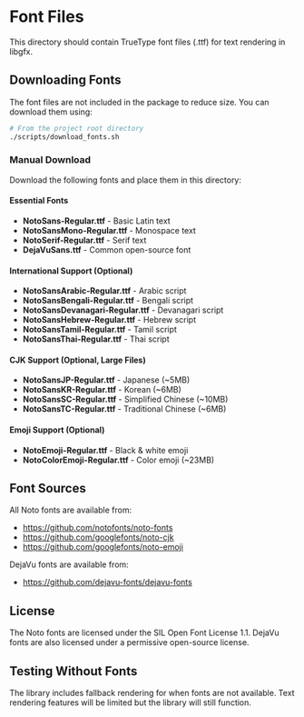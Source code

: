 # Font Files

This directory should contain TrueType font files (.ttf) for text rendering in libgfx.

## Downloading Fonts

The font files are not included in the package to reduce size. You can download them using:

```bash
# From the project root directory
./scripts/download_fonts.sh
```

### Manual Download

Download the following fonts and place them in this directory:

#### Essential Fonts
- **NotoSans-Regular.ttf** - Basic Latin text
- **NotoSansMono-Regular.ttf** - Monospace text
- **NotoSerif-Regular.ttf** - Serif text
- **DejaVuSans.ttf** - Common open-source font

#### International Support (Optional)
- **NotoSansArabic-Regular.ttf** - Arabic script
- **NotoSansBengali-Regular.ttf** - Bengali script
- **NotoSansDevanagari-Regular.ttf** - Devanagari script
- **NotoSansHebrew-Regular.ttf** - Hebrew script
- **NotoSansTamil-Regular.ttf** - Tamil script
- **NotoSansThai-Regular.ttf** - Thai script

#### CJK Support (Optional, Large Files)
- **NotoSansJP-Regular.ttf** - Japanese (~5MB)
- **NotoSansKR-Regular.ttf** - Korean (~6MB)
- **NotoSansSC-Regular.ttf** - Simplified Chinese (~10MB)
- **NotoSansTC-Regular.ttf** - Traditional Chinese (~6MB)

#### Emoji Support (Optional)
- **NotoEmoji-Regular.ttf** - Black & white emoji
- **NotoColorEmoji-Regular.ttf** - Color emoji (~23MB)

## Font Sources

All Noto fonts are available from:
- https://github.com/notofonts/noto-fonts
- https://github.com/googlefonts/noto-cjk
- https://github.com/googlefonts/noto-emoji

DejaVu fonts are available from:
- https://github.com/dejavu-fonts/dejavu-fonts

## License

The Noto fonts are licensed under the SIL Open Font License 1.1.
DejaVu fonts are also licensed under a permissive open-source license.

## Testing Without Fonts

The library includes fallback rendering for when fonts are not available. Text rendering features will be limited but the library will still function.